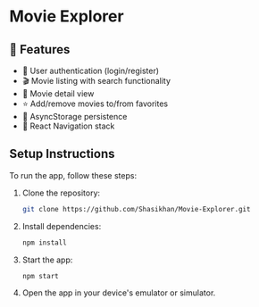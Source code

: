 # Movie Explorer

## 🚀 Features

- 🔐 User authentication (login/register)
- 🎬 Movie listing with search functionality
- 📄 Movie detail view
- ⭐ Add/remove movies to/from favorites
- 💾 AsyncStorage persistence
- 🧭 React Navigation stack

## Setup Instructions

To run the app, follow these steps:

1. Clone the repository:

   ```bash
   git clone https://github.com/Shasikhan/Movie-Explorer.git
   ```

2. Install dependencies:

   ```bash
   npm install
   ```

3. Start the app:

   ```bash
   npm start
   ```

4. Open the app in your device's emulator or simulator.
